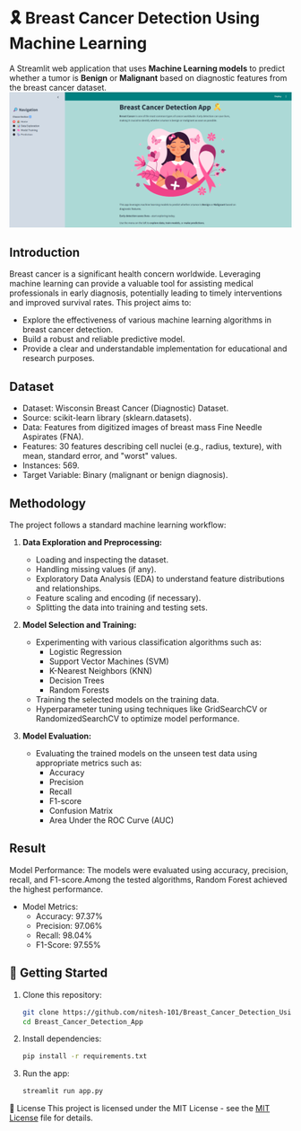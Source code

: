 # 🎗️ Breast Cancer Detection Using Machine Learning
A Streamlit web application that uses **Machine Learning models** to predict whether a tumor is **Benign** or **Malignant** based on diagnostic features from the breast cancer dataset.
![image alt](https://github.com/nitesh-101/Breast_Cancer_Detection_Using_ML/blob/main/homepage.png?raw=true)

## Introduction 

Breast cancer is a significant health concern worldwide. Leveraging machine learning can provide a valuable tool for assisting medical professionals in early diagnosis, potentially leading to timely interventions and improved survival rates. This project aims to:
* Explore the effectiveness of various machine learning algorithms in breast cancer detection.
* Build a robust and reliable predictive model.
* Provide a clear and understandable implementation for educational and research purposes.

## Dataset

* Dataset: Wisconsin Breast Cancer (Diagnostic) Dataset.
* Source: scikit-learn library (sklearn.datasets).
* Data: Features from digitized images of breast mass Fine Needle Aspirates (FNA).
* Features: 30 features describing cell nuclei (e.g., radius, texture), with mean, standard error, and "worst" values.
* Instances: 569.
* Target Variable: Binary (malignant or benign diagnosis).

## Methodology
The project follows a standard machine learning workflow:

1.  **Data Exploration and Preprocessing:**
    * Loading and inspecting the dataset.
    * Handling missing values (if any).
    * Exploratory Data Analysis (EDA) to understand feature distributions and relationships.
    * Feature scaling and encoding (if necessary).
    * Splitting the data into training and testing sets.

2.  **Model Selection and Training:**
    * Experimenting with various classification algorithms such as:
        * Logistic Regression
        * Support Vector Machines (SVM)
        * K-Nearest Neighbors (KNN)
        * Decision Trees
        * Random Forests
    * Training the selected models on the training data.
    * Hyperparameter tuning using techniques like GridSearchCV or RandomizedSearchCV to optimize model performance.

3.  **Model Evaluation:**
    * Evaluating the trained models on the unseen test data using appropriate metrics such as:
        * Accuracy
        * Precision
        * Recall
        * F1-score
        * Confusion Matrix
        * Area Under the ROC Curve (AUC)

## Result
Model Performance:
The models were evaluated using accuracy, precision, recall, and F1-score.Among the tested algorithms, Random Forest achieved the highest performance.
* Model Metrics:
     * Accuracy: 97.37%     
     * Precision: 97.06%     
     * Recall: 98.04%      
     * F1-Score: 97.55%

## 🚀 Getting Started

1. Clone this repository:
   ```bash
   git clone https://github.com/nitesh-101/Breast_Cancer_Detection_Using_ML.git
   cd Breast_Cancer_Detection_App

2. Install dependencies:
   ```bash
   pip install -r requirements.txt

4. Run the app:
   ```bash
   streamlit run app.py

📄 License
This project is licensed under the MIT License - see the [MIT License](LICENSE) file for details.
                                                                                                                   

